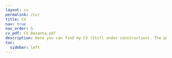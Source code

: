 ```yaml
---
layout: cv
permalink: /cv/
title: CV
nav: true
nav_order: 5
cv_pdf: CV_Basanta.pdf
description: Here you can find my CV (Still under construction). The pdf is availabe, you can take a look at it by clicking the 'pdf' button (opens in a new tab).
toc:
  sidebar: left
---
```

